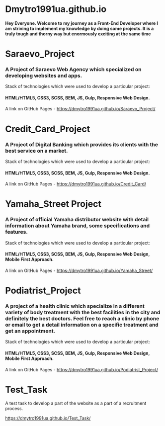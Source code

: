 # Dmytro1991ua.github.io

#### Hey Everyone. Welcome to my journey as a Front-End Developer where I am striving to implement my knowledge by doing some projects. It is a truly tough and thorny way but enormously exciting at the same time

# Saraevo_Project

### A Project of Saraevo Web Agency which specialized on developing websites and apps. 
Stack of technologies which were used to develop a particular project: 
#### HTML/HTML5, CSS3, SCSS, BEM, JS, Gulp, Responsive Web Design.

A link on GitHub Pages - https://dmytro1991ua.github.io/Saraevo_Project/


# Credit_Card_Project

### A Project of Digital Banking which provides its clients with the best service on a market. 
Stack of technologies which were used to develop a particular project:
#### HTML/HTML5, CSS3, SCSS, BEM, JS, Gulp, Responsive Web Design.

A link on GitHub Pages - https://dmytro1991ua.github.io/Credit_Card/

# Yamaha_Street Project

### A Project of official Yamaha distributor website with detail information about Yamaha brand, some specifications and features. 

Stack of technologies which were used to develop a particular project: 
#### HTML/HTML5, CSS3, SCSS, BEM, JS, Gulp, Responsive Web Design, Mobile First Approach.

A link on GitHub Pages - https://dmytro1991ua.github.io/Yamaha_Street/

#  Podiatrist_Project

### A project of a health clinic which specialize in a different variety of body treatment with the best facilities in the city and definitely the best doctors. Feel free to reach a clinic by phone or email to get a detail information on a specific treatment and get an appointment.

Stack of technologies which were used to develop a particular project: 
#### HTML/HTML5, CSS3, SCSS, BEM, JS, Gulp, Responsive Web Design, Mobile First Approach.

A link on GitHub Pages - https://dmytro1991ua.github.io/Podiatrist_Project/

# Test_Task

A test task to develop a part of the website as a part of a recruitment process.

https://dmytro1991ua.github.io/Test_Task/


